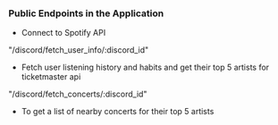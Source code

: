 ### Public Endpoints in the Application

- Connect to Spotify API

"/discord/fetch_user_info/:discord_id"

- Fetch user listening history and habits and get their top 5 artists for ticketmaster api

"/discord/fetch_concerts/:discord_id"

- To get a list of nearby concerts for their top 5 artists
